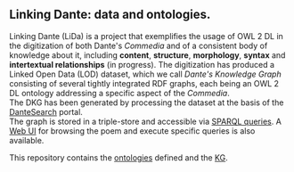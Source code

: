 ## Linking Dante: data and ontologies.

Linking Dante (LiDa) is a project that exemplifies the usage of OWL 2 DL in the digitization of both Dante's *Commedia* and of a consistent body of knowledge about it, including **content**, **structure**, **morphology**, **syntax** and **intertextual relationships** (in progress). The digitization has produced a Linked Open Data (LOD) dataset, which we call *Dante's Knowledge Graph* consisting of several tightly integrated RDF graphs, each being an OWL 2 DL ontology addressing a specific aspect of the *Commedia*.  
The DKG has been generated by processing the dataset at the basis of the [DanteSearch](https://dantesearch.dantenetwork.it/download.jsp) portal.  
The graph is stored in a triple-store and accessible via [SPARQL queries](https://lida.dantenetwork.it/sparql). A [Web UI](https://lida.dantenetwork.it) for browsing the poem and execute specific queries is also available.  

This repository contains the [ontologies](src/ontologies) defined and the [KG](src/dataset).







